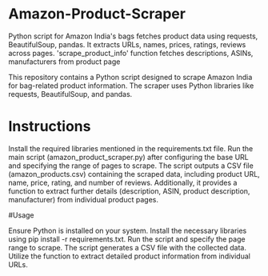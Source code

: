 # Amazon-Product-Scraper
Python script for Amazon India's bags fetches product data using requests, BeautifulSoup, pandas. It extracts URLs, names, prices, ratings, reviews across pages. 'scrape_product_info' function fetches descriptions, ASINs, manufacturers from product page

This repository contains a Python script designed to scrape Amazon India for bag-related product information. The scraper uses Python libraries like requests, BeautifulSoup, and pandas.

# Instructions
Install the required libraries mentioned in the requirements.txt file.
Run the main script (amazon_product_scraper.py) after configuring the base URL and specifying the range of pages to scrape.
The script outputs a CSV file (amazon_products.csv) containing the scraped data, including product URL, name, price, rating, and number of reviews.
Additionally, it provides a function to extract further details (description, ASIN, product description, manufacturer) from individual product pages.

#Usage

Ensure Python is installed on your system.
Install the necessary libraries using pip install -r requirements.txt.
Run the script and specify the page range to scrape.
The script generates a CSV file with the collected data.
Utilize the function to extract detailed product information from individual URLs.
